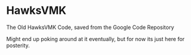 # HawksVMK
The Old HawksVMK Code, saved from the Google Code Repository

Might end up poking around at it eventually, but for now its just here for posterity. 
